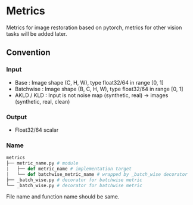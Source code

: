 # Metrics
Metrics for image restoration based on pytorch, metrics for other vision tasks will be added later.

## Convention
### Input
- Base : Image shape (C, H, W), type float32/64 in range [0, 1]
- Batchwise : Image shape (B, C, H, W), type float32/64 in range [0, 1]
- AKLD / KLD : Input is not noise map (synthetic, real) $\rightarrow$ images (synthetic, real, clean)
### Output
- Float32/64 scalar

### Name
```python
metrics
├── metric_name.py # module
|   ├── def metric_name # implementation target
|   └── def batchwise_metric_name # wrapped by _batch_wise decorator
├── _batch_wise.py # decorator for batchwise metric
└── _batch_wise.py # decorator for batchwise metric
```
File name and function name should be same.